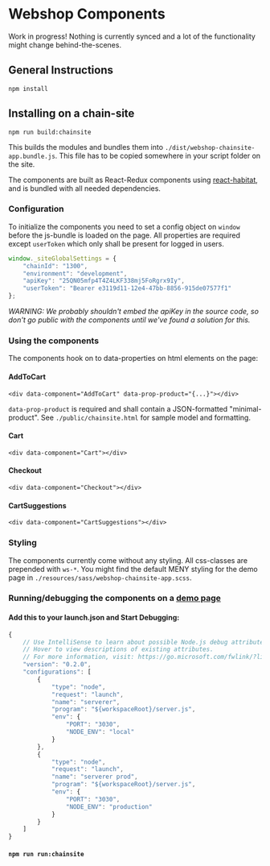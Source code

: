 # Webshop Components

Work in progress! Nothing is currently synced and a lot of the functionality might change behind-the-scenes.

## General Instructions

`npm install`

## Installing on a chain-site

`npm run build:chainsite`

This builds the modules and bundles them into `./dist/webshop-chainsite-app.bundle.js`. This file has to be copied somewhere in your script folder on the site. 

The components are built as React-Redux components using [react-habitat](https://www.npmjs.com/package/react-habitat), and is bundled with all needed dependencies.

### Configuration

To initialize the components you need to set a config object on `window` before the js-bundle is loaded on the page. All properties are required except `userToken` which only shall be present for logged in users.

```javascript
window._siteGlobalSettings = {
    "chainId": "1300",
    "environment": "development",
    "apiKey": "25QN05mfp4T4Z4LKF338mj5FoRgrx9Iy",
    "userToken": "Bearer e3119d11-12e4-47bb-8856-915de07577f1"
};
```

*WARNING: We probably shouldn't embed the apiKey in the source code, so don't go public with the components until we've found a solution for this.*

### Using the components

The components hook on to data-properties on html elements on the page:

#### AddToCart

    <div data-component="AddToCart" data-prop-product="{...}"></div>

`data-prop-product` is required and shall contain a JSON-formatted "minimal-product". See `./public/chainsite.html` for sample model and formatting.

#### Cart

    <div data-component="Cart"></div>

#### Checkout

    <div data-component="Checkout"></div>

#### CartSuggestions

    <div data-component="CartSuggestions"></div>

### Styling

The components currently come without any styling. All css-classes are prepended with `ws-*`. You might find the default MENY styling for the demo page in `./resources/sass/webshop-chainsite-app.scss`. 

### Running/debugging the components on a [demo page](http://localhost:3000/chainsite.html)

#### Add this to your launch.json and Start Debugging:

```javascript
{
    // Use IntelliSense to learn about possible Node.js debug attributes.
    // Hover to view descriptions of existing attributes.
    // For more information, visit: https://go.microsoft.com/fwlink/?linkid=830387
    "version": "0.2.0",
    "configurations": [
        {
            "type": "node",
            "request": "launch",
            "name": "serverer",
            "program": "${workspaceRoot}/server.js",
            "env": {
                "PORT": "3030",
                "NODE_ENV": "local"
            }
        },
        {
            "type": "node",
            "request": "launch",
            "name": "serverer prod",
            "program": "${workspaceRoot}/server.js",
            "env": {
                "PORT": "3030",
                "NODE_ENV": "production"
            }
        }
    ]
}
```

#### `npm run run:chainsite`
